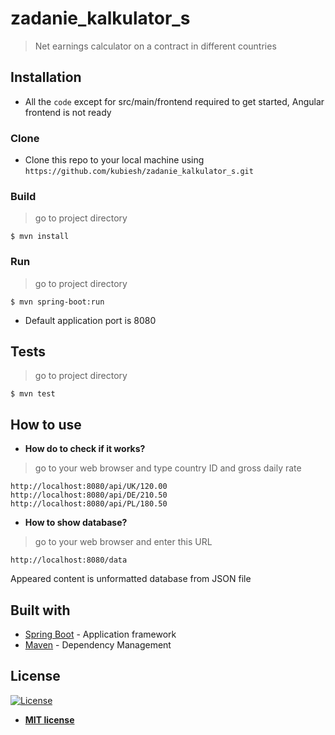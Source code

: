 # zadanie_kalkulator_s

> Net earnings calculator on a contract in different countries


## Installation

- All the `code` except for src/main/frontend required to get started, Angular frontend is not ready

### Clone

- Clone this repo to your local machine using `https://github.com/kubiesh/zadanie_kalkulator_s.git`

### Build
> go to project directory
```shell
$ mvn install
```

### Run
> go to project directory
```shell
$ mvn spring-boot:run
```
- Default application port is 8080

## Tests
> go to project directory
```shell
$ mvn test
```


## How to use

- **How do to check if it works?**
>go to your web browser and type country ID and gross daily rate
```shell
http://localhost:8080/api/UK/120.00
http://localhost:8080/api/DE/210.50
http://localhost:8080/api/PL/180.50
```
- **How to show database?**
>go to your web browser and enter this URL
```shell
http://localhost:8080/data
```
Appeared content is unformatted database from JSON file

## Built with

* [Spring Boot](https://projects.spring.io/spring-boot/) - Application framework
* [Maven](https://maven.apache.org/) - Dependency Management

## License

[![License](http://img.shields.io/:license-mit-blue.svg?style=flat-square)](http://badges.mit-license.org)

- **[MIT license](http://opensource.org/licenses/mit-license.php)**
